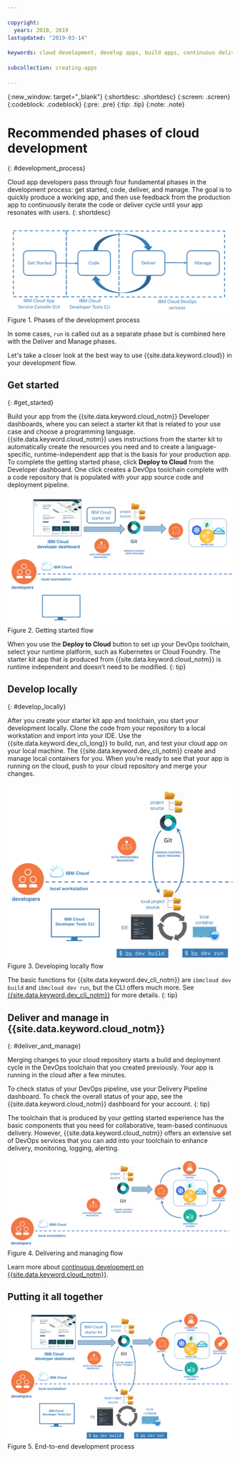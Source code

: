 ```yaml
---

copyright:
  years: 2018, 2019
lastupdated: "2019-03-14"

keywords: cloud development, develop apps, build apps, continuous delivery, toolchain

subcollection: creating-apps

---
```


{:new_window: target="_blank"}
{:shortdesc: .shortdesc}
{:screen: .screen}
{:codeblock: .codeblock}
{:pre: .pre}
{:tip: .tip}
{:note: .note}

# Recommended phases of cloud development
{: #development_process}

Cloud app developers pass through four fundamental phases in the development process: get started, code, deliver, and manage. The goal is to quickly produce a working app, and then use feedback from the production app to continuously iterate the code or deliver cycle until your app resonates with users.
{: shortdesc}

![Development flow](images/dev_flow_overview.png "Development flow") Figure 1. Phases of the development process

In some cases, `run` is called out as a separate phase but is combined here with the Deliver and Manage phases.

Let's take a closer look at the best way to use {{site.data.keyword.cloud}} in your development flow.

## Get started
{: #get_started}

Build your app from the {{site.data.keyword.cloud_notm}} Developer dashboards, where you can select a starter kit that is related to your use case and choose a programming language. {{site.data.keyword.cloud_notm}} uses instructions from the starter kit to automatically create the resources you need and to create a language-specific, runtime-independent app that is the basis for your production app. To complete the getting started phase, click **Deploy to Cloud** from the Developer dashboard. One click creates a DevOps toolchain complete with a code repository that is populated with your app source code and deployment pipeline.

![Get started](images/dev_get_started.png "Get started") Figure 2. Getting started flow

When you use the **Deploy to Cloud** button to set up your DevOps toolchain, select your runtime platform, such as Kubernetes or Cloud Foundry. The starter kit app that is produced from {{site.data.keyword.cloud_notm}} is runtime independent and doesn’t need to be modified.
{: tip}

## Develop locally
{: #develop_locally}

After you create your starter kit app and toolchain, you start your development locally. Clone the code from your repository to a local workstation and import into your IDE. Use the {{site.data.keyword.dev_cli_long}} to build, run, and test your cloud app on your local machine. The {{site.data.keyword.dev_cli_notm}} create and manage local containers for you. When you’re ready to see that your app is running on the cloud, push to your cloud repository and merge your changes.

![Develop locally](images/dev_code_locally.png "Develop locally") Figure 3. Developing locally flow

The basic functions for {{site.data.keyword.dev_cli_notm}} are `ibmcloud dev build` and `ibmcloud dev run`, but the CLI offers much more. See [{{site.data.keyword.dev_cli_notm}}](/docs/cli/index.html) for more details.
{: tip}

## Deliver and manage in {{site.data.keyword.cloud_notm}}
{: #deliver_and_manage}

Merging changes to your cloud repository starts a build and deployment cycle in the DevOps toolchain that you created previously. Your app is running in the cloud after a few minutes.

To check status of your DevOps pipeline, use your Delivery Pipeline dashboard. To check the overall status of your app, see the {{site.data.keyword.cloud_notm}} dashboard for your account.
{: tip}

The toolchain that is produced by your getting started experience has the basic components that you need for collaborative, team-based continuous delivery. However, {{site.data.keyword.cloud_notm}} offers an extensive set of DevOps services that you can add into your toolchain to enhance delivery, monitoring, logging, alerting.

![Deliver and manage](images/dev_deliver_and_manage.png "Deliver and manage") Figure 4. Delivering and managing flow

Learn more about [continuous development on {{site.data.keyword.cloud_notm}}](/docs/services/ContinuousDelivery/index.html#cd_getting_started).

## Putting it all together

![Process detail](images/dev_process_detail.png "Process details") Figure 5. End-to-end development process
